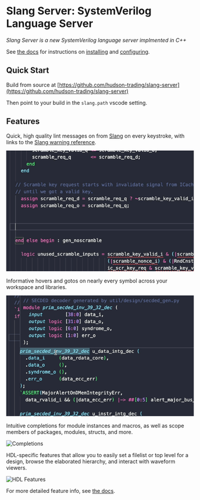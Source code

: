 # Slang Server: SystemVerilog Language Server

*Slang Server is a new SystemVerilog language server implmented in C++*

See [the docs](https://hudson-trading.github.io/slang-server) for instructions on [installing](https://hudson-trading.github.io/slang-server/start/installing/) and [configuring](https://hudson-trading.github.io/slang-server/start/config/).


## Quick Start

Build from source at [https://github.com/hudson-trading/slang-server](https://github.com/hudson-trading/slang-server)

Then point to your build in the `slang.path` vscode setting.

## Features

Quick, high quality lint messages on from [Slang](https://github.com/MikePopoloski/slang) on every keystroke, with links to the [Slang warning reference](https://sv-lang.com/warning-ref.html).

![Lints](images/lints.gif)

Informative hovers and gotos on nearly every symbol across your workspace and libraries.

![Hovers](images/hovers.gif)

Intuitive completions for module instances and macros, as well as scope members of packages, modules, structs, and more.

![Completions](images/completions.gif)

HDL-specific features that allow you to easily set a filelist or top level for a design, browse the elaborated hierarchy, and interact with waveform viewers.

![HDL Features](images/hdl.gif)

For more detailed feature info, see [the docs](https://hudson-trading.github.io/slang-server/features/features/).
